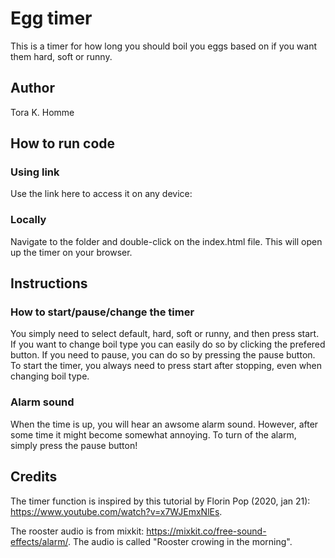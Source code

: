 # Egg timer
This is a timer for how long you should boil you eggs based on if you want them hard, soft or runny. 

## Author
Tora K. Homme

## How to run code
### Using link
Use the link here to access it on any device:

### Locally
Navigate to the folder and double-click on the index.html file. This will open up the timer on your browser.

## Instructions
### How to start/pause/change the timer
You simply need to select default, hard, soft or runny, and then press start. If you want to change boil type you can easily do so by clicking the prefered button. If you need to pause, you can do so by pressing the pause button. To start the timer, you always need to press start after stopping, even when changing boil type.

### Alarm sound
When the time is up, you will hear an awsome alarm sound. However, after some time it might become somewhat annoying. To turn of the alarm, simply press the pause button!



## Credits
The timer function is inspired by this tutorial by Florin Pop (2020, jan 21): 
https://www.youtube.com/watch?v=x7WJEmxNlEs.

The rooster audio is from mixkit: https://mixkit.co/free-sound-effects/alarm/. The audio is called "Rooster crowing in the morning".

